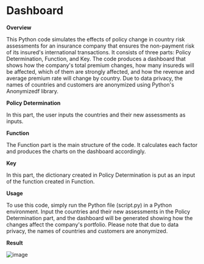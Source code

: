 # Dashboard

**Overview**

This Python code simulates the effects of policy change in country risk assessments for an insurance company that ensures the non-payment risk of its insured's international transactions. It consists of three parts: Policy Determination, Function, and Key. The code produces a dashboard that shows how the company's total premium changes, how many insureds will be affected, which of them are strongly affected, and how the revenue and average premium rate will change by country. Due to data privacy, the names of countries and customers are anonymized using Python's Anonymizedf library.

**Policy Determination**

In this part, the user inputs the countries and their new assessments as inputs.

**Function**

The Function part is the main structure of the code. It calculates each factor and produces the charts on the dashboard accordingly.

**Key**

In this part, the dictionary created in Policy Determination is put as an input of the function created in Function.

**Usage**

To use this code, simply run the Python file (script.py) in a Python environment. Input the countries and their new assessments in the Policy Determination part, and the dashboard will be generated showing how the changes affect the company's portfolio. Please note that due to data privacy, the names of countries and customers are anonymized.

**Result**

![image](https://user-images.githubusercontent.com/94282435/234044050-cfac4f88-1093-4084-a2c9-a844b5b13aff.png)
